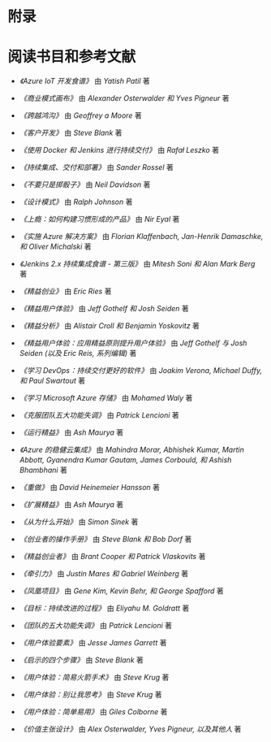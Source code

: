 # 附录

# 阅读书目和参考文献

+   *《Azure IoT 开发食谱》* 由 *Yatish Patil* 著

+   *《商业模式画布》* 由 *Alexander Osterwalder 和 Yves Pigneur* 著

+   *《跨越鸿沟》* 由 *Geoffrey a Moore* 著

+   *《客户开发》* 由 *Steve Blank* 著

+   *《使用 Docker 和 Jenkins 进行持续交付》* 由 *Rafał Leszko* 著

+   *《持续集成、交付和部署》* 由 *Sander Rossel* 著

+   *《不要只是掷骰子》* 由 *Neil Davidson* 著

+   *《设计模式》* 由 *Ralph Johnson* 著

+   *《上瘾：如何构建习惯形成的产品》* 由 *Nir Eyal* 著

+   *《实施 Azure 解决方案》* 由 *Florian Klaffenbach,‎ Jan-Henrik Damaschke, 和 Oliver Michalski* 著

+   *《Jenkins 2.x 持续集成食谱 - 第三版》* 由 *Mitesh Soni 和 Alan Mark Berg* 著

+   *《精益创业》* 由 *Eric Ries* 著

+   *《精益用户体验》* 由 *Jeff Gothelf 和 Josh Seiden* 著

+   *《精益分析》* 由 *Alistair Croll 和 Benjamin Yoskovitz* 著

+   *《精益用户体验：应用精益原则提升用户体验》* 由 *Jeff Gothelf 与 Josh Seiden (以及 Eric Reis, 系列编辑)* 著

+   *《学习 DevOps：持续交付更好的软件》* 由 *Joakim Verona, Michael Duffy, 和 Paul Swartout* 著

+   *《学习 Microsoft Azure 存储》* 由 *Mohamed Waly* 著

+   *《克服团队五大功能失调》* 由 *Patrick Lencioni* 著

+   *《运行精益》* 由 *Ash Maurya* 著

+   *《Azure 的稳健云集成》* 由 *Mahindra Morar, Abhishek Kumar,‎ Martin Abbott,‎ Gyanendra Kumar Gautam,‎ James Corbould,‎ 和 Ashish Bhambhani* 著

+   *《重做》* 由 *David Heinemeier Hansson* 著

+   *《扩展精益》* 由 *Ash Maurya* 著

+   *《从为什么开始》* 由 *Simon Sinek* 著

+   *《创业者的操作手册》* 由 *Steve Blank 和 Bob Dorf* 著

+   *《精益创业者》* 由 *Brant Cooper 和 Patrick Vlaskovits* 著

+   *《牵引力》* 由 *Justin Mares 和 Gabriel Weinberg* 著

+   *《凤凰项目》* 由 *Gene Kim, Kevin Behr, 和 George Spafford* 著

+   *《目标：持续改进的过程》* 由 *Eliyahu M. Goldratt* 著

+   *《团队的五大功能失调》* 由 *Patrick Lencioni* 著

+   *《用户体验要素》* 由 *Jesse James Garrett* 著

+   *《启示的四个步骤》* 由 *Steve Blank* 著

+   *《用户体验：简易火箭手术》* 由 *Steve Krug* 著

+   *《用户体验：别让我思考》* 由 *Steve Krug* 著

+   *《用户体验：简单易用》* 由 *Giles Colborne* 著

+   *《价值主张设计》* 由 *Alex Osterwalder, Yves Pigneur, 以及其他人* 著
